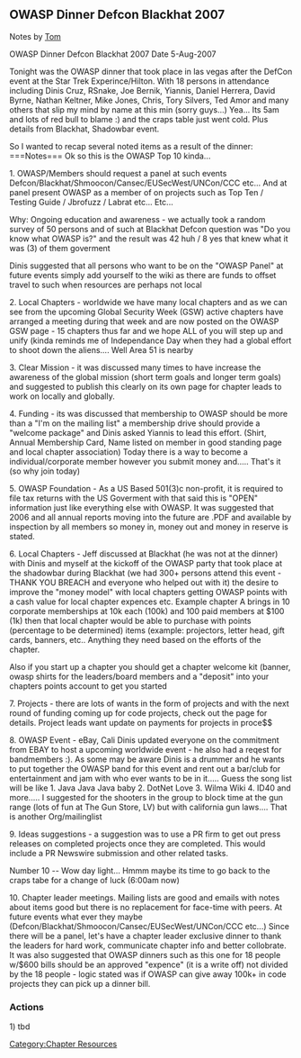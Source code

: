 ## OWASP Dinner Defcon Blackhat 2007


Notes by [Tom](User:Brennan "wikilink")

OWASP Dinner Defcon Blackhat 2007
Date 5-Aug-2007

Tonight was the OWASP dinner that took place in las vegas after the
DefCon event at the Star Trek Experince/Hilton. With 18 persons in
attendance including Dinis Cruz, RSnake, Joe Bernik, Yiannis, Daniel
Herrera, David Byrne, Nathan Keltner, Mike Jones, Chris, Tory Silvers,
Ted Amor and many others that slip my mind by name at this min (sorry
guys...) Yea... Its 5am and lots of red bull to blame :) and the craps
table just went cold. Plus details from Blackhat, Shadowbar event.

So I wanted to recap several noted items as a result of the dinner:
\===Notes=== Ok so this is the OWASP Top 10 kinda...

1\. OWASP/Members should request a panel at such events
Defcon/Blackhat/Shmoocon/Cansec/EUSecWest/UNCon/CCC etc... And at panel
present OWASP as a member of on projects such as Top Ten / Testing Guide
/ Jbrofuzz / Labrat etc... Etc...

Why: Ongoing education and awareness - we actually took a random survey
of 50 persons and of such at Blackhat Defcon question was "Do you know
what OWASP is?" and the result was 42 huh / 8 yes that knew what it was
(3) of them goverment

Dinis suggested that all persons who want to be on the "OWASP Panel" at
future events simply add yourself to the wiki as there are funds to
offset travel to such when resources are perhaps not local

2\. Local Chapters - worldwide we have many local chapters and as we can
see from the upcoming Global Security Week (GSW) active chapters have
arranged a meeting during that week and are now posted on the OWASP GSW
page - 15 chapters thus far and we hope ALL of you will step up and
unify (kinda reminds me of Independance Day when they had a global
effort to shoot down the aliens.... Well Area 51 is nearby <grin>

3\. Clear Mission - it was discussed many times to have increase the
awareness of the global mission (short term goals and longer term goals)
and suggested to publish this clearly on its own page for chapter leads
to work on locally and globally.

4\. Funding - its was discussed that membership to OWASP should be more
than a "I'm on the mailing list" a membership drive should provide a
"welcome package" and Dinis asked Yiannis to lead this effort. (Shirt,
Annual Membership Card, Name listed on member in good standing page and
local chapter association) Today there is a way to become a
individual/corporate member however you submit money and..... That's it
(so why join today)

5\. OWASP Foundation - As a US Based 501(3)c non-profit, it is required
to file tax returns with the US Goverment with that said this is "OPEN"
information just like everything else with OWASP. It was suggested that
2006 and all annual reports moving into the future are .PDF and
available by inspection by all members so money in, money out and money
in reserve is stated.

6\. Local Chapters - Jeff discussed at Blackhat (he was not at the
dinner) with Dinis and myself at the kickoff of the OWASP party that
took place at the shadowbar during Blackhat (we had 300+ persons attend
this event - THANK YOU BREACH and everyone who helped out with it) the
desire to improve the "money model" with local chapters getting OWASP
points with a cash value for local chapter expences etc. Example chapter
A brings in 10 corporate memberships at 10k each (100k) and 100 paid
members at $100 (1k) then that local chapter would be able to purchase
with points (percentage to be determined) items (example: projectors,
letter head, gift cards, banners, etc.. Anything they need based on the
efforts of the chapter.

Also if you start up a chapter you should get a chapter welcome kit
(banner, owasp shirts for the leaders/board members and a "deposit" into
your chapters points account to get you started

7\. Projects - there are lots of wants in the form of projects and with
the next round of funding coming up for code projects, check out the
page for details. Project leads want update on payments for projects in
proce$$

8\. OWASP Event - eBay, Cali Dinis updated everyone on the commitment
from EBAY to host a upcoming worldwide event - he also had a reqest for
bandmembers :). As some may be aware Dinis is a drummer and he wants to
put together the OWASP band for this event and rent out a bar/club for
entertainment and jam with who ever wants to be in it..... Guess the
song list will be like 1. Java Java Java baby 2. DotNet Love 3. Wilma
Wiki 4. ID40 and more..... I suggested for the shooters in the group to
block time at the gun range (lots of fun at The Gun Store, LV) but with
california gun laws.... That is another Org/mailinglist

9\. Ideas suggestions - a suggestion was to use a PR firm to get out
press releases on completed projects once they are completed. This would
include a PR Newswire submission and other related tasks.

Number 10 -- Wow day light... Hmmm maybe its time to go back to the
craps tabe for a change of luck (6:00am now)

10\. Chapter leader meetings. Mailing lists are good and emails with
notes about items good but there is no replacement for face-time with
peers. At future events what ever they maybe
(Defcon/Blackhat/Shmoocon/Cansec/EUSecWest/UNCon/CCC etc...) Since there
will be a panel, let's have a chapter leader exclusive dinner to thank
the leaders for hard work, communicate chapter info and better
collobrate. It was also suggested that OWASP dinners such as this one
for 18 people w/$600 bills should be an approved "expence" (it is a
write off) not divided by the 18 people - logic stated was if OWASP can
give away 100k+ in code projects they can pick up a dinner bill.

### Actions

1\) tbd

[Category:Chapter Resources](Category:Chapter_Resources "wikilink")